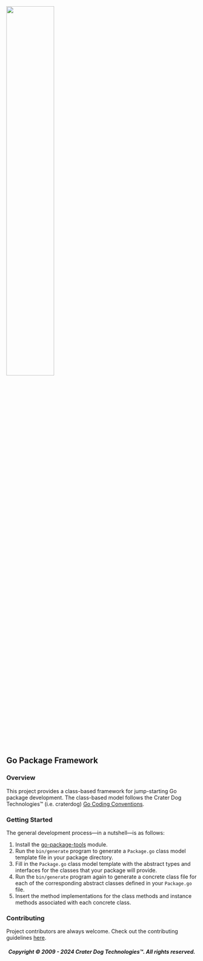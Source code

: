 <img src="https://craterdog.com/images/CraterDog.png" width="50%">

## Go Package Framework

### Overview
This project provides a class-based framework for jump-starting Go package
development.  The class-based model follows the Crater Dog Technologies™
(i.e. craterdog)
[Go Coding Conventions](https://github.com/craterdog/go-package-framework/wiki).

### Getting Started
The general development process—in a nutshell—is as follows:
 1. Install the
    [go-package-tools](https://github.com/craterdog/go-package-tools) module.
 1. Run the `bin/generate` program to generate a `Package.go` class model
    template file in your package directory.
 1. Fill in the `Package.go` class model template with the abstract types and
    interfaces for the classes that your package will provide.
 1. Run the `bin/generate` program again to generate a concrete class file for each
    of the corresponding abstract classes defined in your `Package.go` file.
 1. Insert the method implementations for the class methods and instance methods
    associated with each concrete class.

### Contributing
Project contributors are always welcome. Check out the contributing guidelines
[here](https://github.com/craterdog/go-package-framework/blob/main/.github/CONTRIBUTING.md).

<H5 align="center"> Copyright © 2009 - 2024  Crater Dog Technologies™. All rights reserved. </H5>
